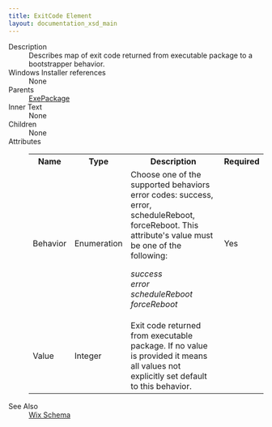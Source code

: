 ```yaml
---
title: ExitCode Element
layout: documentation_xsd_main
---
```

<dl>
  <dt>Description</dt>
  <dd>Describes map of exit code returned from executable package to a bootstrapper behavior.</dd>
  <dt>Windows Installer references</dt>
  <dd>None</dd>
  <dt>Parents</dt>
  <dd>
    <a href="../exepackage/">ExePackage</a>
  </dd>
  <dt>Inner Text</dt>
  <dd>None</dd>
  <dt>Children</dt>
  <dd>None</dd>
  <dt>Attributes</dt>
  <dd>
    <table cellspacing="0" cellpadding="0" class="schema">
      <tr>
        <th width="15%">Name</th>
        <th width="15%">Type</th>
        <th width="65%">Description</th>
        <th width="15%">Required</th>
      </tr>
      <tr>
        <td>Behavior</td>
        <td>Enumeration</td>
        <td>Choose one of the supported behaviors error codes: success, error, scheduleReboot, forceReboot.  This attribute's value must be one of the following:<dl><dt class="enumerationValue"><dfn>success</dfn></dt><dd></dd><dt class="enumerationValue"><dfn>error</dfn></dt><dd></dd><dt class="enumerationValue"><dfn>scheduleReboot</dfn></dt><dd></dd><dt class="enumerationValue"><dfn>forceReboot</dfn></dt><dd></dd></dl></td>
        <td>Yes</td>
      </tr>
      <tr>
        <td>Value</td>
        <td>Integer</td>
        <td>Exit code returned from executable package. If no value is provided it means all values not explicitly set default to this behavior.</td>
        <td>&nbsp;</td>
      </tr>
    </table>
  </dd>
  <dt>See Also</dt>
  <dd>
    <a href="../wix">Wix Schema</a>
  </dd>
</dl>
